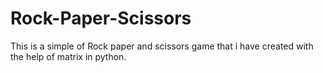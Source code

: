 # Rock-Paper-Scissors
This is a simple of Rock paper and scissors game that i have created with the help of matrix in python. 

